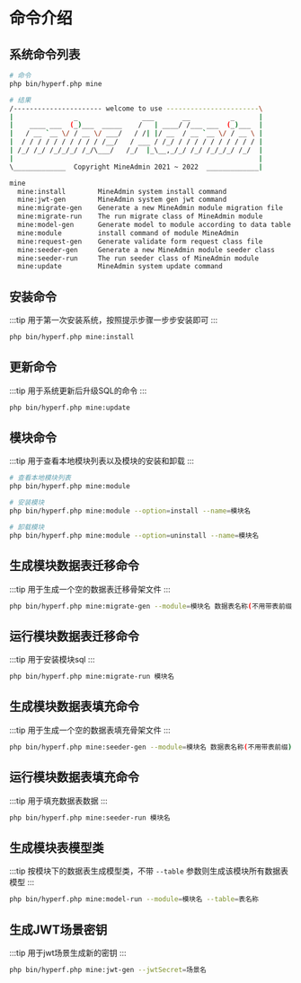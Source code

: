 # 命令介绍

## 系统命令列表

```sh
# 命令
php bin/hyperf.php mine

# 结果
/---------------------- welcome to use -----------------------\
|               _                ___       __          _      |
|    ____ ___  (_)___  _____    /   | ____/ /___ ___  (_)___  |
|   / __ `__ \/ / __ \/ ___/   / /| |/ __  / __ `__ \/ / __ \ |
|  / / / / / / / / / / /__/   / ___ / /_/ / / / / / / / / / / |
| /_/ /_/ /_/_/_/ /_/\___/   /_/  |_\__,_/_/ /_/ /_/_/_/ /_/  |
|                                                             |
\_____________  Copyright MineAdmin 2021 ~ 2022  _____________|

mine
  mine:install        MineAdmin system install command
  mine:jwt-gen        MineAdmin system gen jwt command
  mine:migrate-gen    Generate a new MineAdmin module migration file
  mine:migrate-run    The run migrate class of MineAdmin module
  mine:model-gen      Generate model to module according to data table
  mine:module         install command of module MineAdmin
  mine:request-gen    Generate validate form request class file
  mine:seeder-gen     Generate a new MineAdmin module seeder class
  mine:seeder-run     The run seeder class of MineAdmin module
  mine:update         MineAdmin system update command

```

## 安装命令
:::tip
用于第一次安装系统，按照提示步骤一步步安装即可
:::
```sh
php bin/hyperf.php mine:install
```

## 更新命令
:::tip
用于系统更新后升级SQL的命令
:::
```sh
php bin/hyperf.php mine:update
```

## 模块命令
:::tip
用于查看本地模块列表以及模块的安装和卸载
:::

```sh
# 查看本地模块列表
php bin/hyperf.php mine:module

# 安装模块
php bin/hyperf.php mine:module --option=install --name=模块名

# 卸载模块
php bin/hyperf.php mine:module --option=uninstall --name=模块名
```

## 生成模块数据表迁移命令
:::tip
用于生成一个空的数据表迁移骨架文件
:::
```sh
php bin/hyperf.php mine:migrate-gen --module=模块名 数据表名称(不用带表前缀)
```

## 运行模块数据表迁移命令
:::tip
用于安装模块sql
:::
```sh
php bin/hyperf.php mine:migrate-run 模块名
```

## 生成模块数据表填充命令
:::tip
用于生成一个空的数据表填充骨架文件
:::
```sh
php bin/hyperf.php mine:seeder-gen --module=模块名 数据表名称(不用带表前缀)
```

## 运行模块数据表填充命令
:::tip
用于填充数据表数据
:::
```sh
php bin/hyperf.php mine:seeder-run 模块名
```

## 生成模块表模型类
:::tip
按模块下的数据表生成模型类，不带 `--table` 参数则生成该模块所有数据表模型
:::
```sh
php bin/hyperf.php mine:model-run --module=模块名 --table=表名称
```

## 生成JWT场景密钥
:::tip
用于jwt场景生成新的密钥
:::
```sh
php bin/hyperf.php mine:jwt-gen --jwtSecret=场景名
```